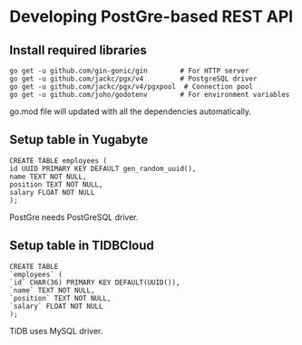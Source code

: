 # Developing PostGre-based REST API
## Install required libraries
```
go get -u github.com/gin-gonic/gin        # For HTTP server
go get -u github.com/jackc/pgx/v4         # PostgreSQL driver
go get -u github.com/jackc/pgx/v4/pgxpool  # Connection pool
go get -u github.com/joho/godotenv        # For environment variables
```
go.mod file will updated with all the dependencies automatically.

## Setup table in Yugabyte
```
CREATE TABLE employees (
id UUID PRIMARY KEY DEFAULT gen_random_uuid(),
name TEXT NOT NULL,
position TEXT NOT NULL,
salary FLOAT NOT NULL
);
```
PostGre needs PostGreSQL driver.
## Setup table in TIDBCloud
```
CREATE TABLE
`employees` (
`id` CHAR(36) PRIMARY KEY DEFAULT(UUID()),
`name` TEXT NOT NULL,
`position` TEXT NOT NULL,
`salary` FLOAT NOT NULL
);
```
TiDB uses MySQL driver.